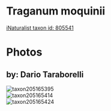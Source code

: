 
Traganum moquinii
=================
  
[iNaturalist taxon id: 805541](https://www.inaturalist.org/taxa/805541)
# Photos

## by: Dario Taraborelli
  
![taxon205165395](https://inaturalist-open-data.s3.amazonaws.com/photos/219780830/medium.jpg)  
![taxon205165414](https://inaturalist-open-data.s3.amazonaws.com/photos/219780862/medium.jpg)  
![taxon205165424](https://inaturalist-open-data.s3.amazonaws.com/photos/219780879/medium.jpg)